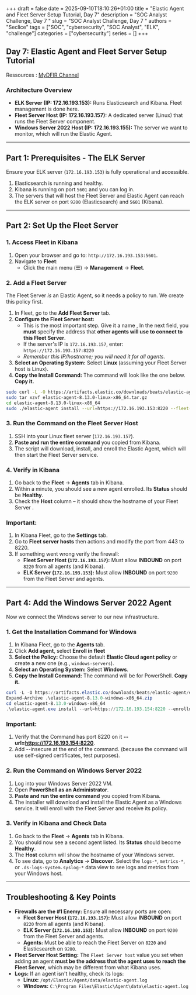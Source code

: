 +++ 
draft = false
date = 2025-09-10T18:10:26+01:00
title = "Elastic Agent and Fleet Server Setup Tutorial, Day 7"
description = "SOC Analyst Challenge, Day 7 "
slug = "SOC Analyst Challenge, Day 7 "
authors = "Seclice"
tags = ["SOC", "cybersecurity", "SOC Analyst", "ELK", "challenge"]
categories = ["cybersecurity"]
series = []
+++


## Day 7: Elastic Agent and Fleet Server Setup Tutorial
Ressources : [MyDFIR Channel](https://www.youtube.com/@MyDFIR/videos)
### **Architecture Overview**
*   **ELK Server (IP: 172.16.193.153):** Runs Elasticsearch and Kibana. Fleet management is done here.
*   **Fleet Server Host (IP: 172.16.193.157):** A dedicated server (Linux) that runs the Fleet Server component.
*   **Windows Server 2022 Host (IP: 172.16.193.155):** The server we want to monitor, which will run the Elastic Agent.

---

## **Part 1: Prerequisites - The ELK Server**
Ensure your ELK server (`172.16.193.153`) is fully operational and accessible.
1.  Elasticsearch is running and healthy.
2.  Kibana is running on port `5601` and you can log in.
3.  The servers that will host the Fleet Server and Elastic Agent can reach the ELK server on port `9200` (Elasticsearch) and `5601` (Kibana).

---

## **Part 2: Set Up the Fleet Server**

### **1. Access Fleet in Kibana**
1.  Open your browser and go to: `http://172.16.193.153:5601`.
2.  Navigate to **Fleet**:
    *   Click the main menu (☰) → **Management** → **Fleet**.

### **2. Add a Fleet Server**
The Fleet Server *is* an Elastic Agent, so it needs a policy to run. We create this policy first.

1.  In Fleet, go to the **Add Fleet Server** tab.
4.  **Configure the Fleet Server host:**
    *   This is the most important step. Give it a name , In the next field, you **must** specify the address that **other agents will use to connect to this Fleet Server**.
    *   If the server's IP is `172.16.193.157`, enter: `https://172.16.193.157:8220`
    *   *Remember this IP/hostname; you will need it for all agents.*
5.  **Select an Operating System:** Select **Linux** (assuming your Fleet Server host is Linux).
6.  **Copy the Install Command:** The command will look like the one below. **Copy it.**

```bash
sudo curl -L -O https://artifacts.elastic.co/downloads/beats/elastic-agent/elastic-agent-8.13.0-linux-x86_64.tar.gz
sudo tar xzvf elastic-agent-8.13.0-linux-x86_64.tar.gz
cd elastic-agent-8.13.0-linux-x86_64
sudo ./elastic-agent install --url=https://172.16.193.153:8220 --fleet-server-es=https://172.16.193.153:9200 --fleet-server-service-token=AAEAAWVsYXN0aWMvZmxlZXQtc2VydmVyL3Rva2VuLTE3MTU5Nzc4MTk1MTC --fleet-server-policy=fleet-server-policy --fleet-server-es-insecure --fleet-server-insecure-http
```

### **3. Run the Command on the Fleet Server Host**
1.  SSH into your  Linux fleet server (`172.16.193.157`).
2.  **Paste and run the entire command** you copied from Kibana.
3.  The script will download, install, and enroll the Elastic Agent, which will then start the Fleet Server service.

### **4. Verify in Kibana**
1.  Go back to the **Fleet** → **Agents** tab in Kibana.
2.  Within a minute, you should see a new agent enrolled. Its **Status** should be **Healthy**.
3.  Check the **Host** column – it should show the hostname of your Fleet Server .

### **Important:**
1.  In Kibana Fleet, go to the **Settings** tab.
2.  Go to  **Fleet server hosts** then actions and modify the port from 443 to 8220.
3.	If something went wrong verify the firewall:
    *   **Fleet Server Host (`172.16.193.157`):** Must allow **INBOUND** on port `8220` from all agents (and Kibana).
    *   **ELK Server (`172.16.193.153`):** Must allow **INBOUND** on port `9200` from the Fleet Server and agents.
---

## **Part 4: Add the Windows Server 2022 Agent**

Now we connect the Windows server to our new infrastructure.

### **1. Get the Installation Command for Windows**
1.  In Kibana Fleet, go to the **Agents** tab.
2.  Click **Add agent**, select **Enroll in fleet**
3.  **Select the Policy:** Choose the default **Elastic Cloud agent policy** or create a new one (e.g., `windows-servers`).
4.  **Select an Operating System:** Select **Windows**.
6.  **Copy the Install Command:** The command will be for PowerShell. **Copy it.**

```powershell
curl -L -O https://artifacts.elastic.co/downloads/beats/elastic-agent/elastic-agent-8.13.0-windows-x86_64.zip
Expand-Archive .\elastic-agent-8.13.0-windows-x86_64.zip
cd elastic-agent-8.13.0-windows-x86_64
.\elastic-agent.exe install --url=https://172.16.193.154:8220 --enrollment-token=SFMyNTY...
```

### **Important:** 
1. Verify that the Command  has port 8220 on it **--url=https://172.16.193.154:8220**.
2. Add --insecure at the end of the command. (because the command will use self-signed certificates, test purposes).


### **2. Run the Command on Windows Server 2022**
1.  Log into your Windows Server 2022 VM.
2.  Open **PowerShell as an Administrator**.
3.  **Paste and run the entire command** you copied from Kibana.
4.  The installer will download and install the Elastic Agent as a Windows service. It will enroll with the Fleet Server and receive its policy.

### **3. Verify in Kibana and Check Data**
1.  Go back to the **Fleet** → **Agents** tab in Kibana.
2.  You should now see a second agent listed. Its **Status** should become **Healthy**.
3.  The **Host** column will show the hostname of your Windows server.
4.  To see data, go to **Analytics** → **Discover**. Select the `logs-*`, `metrics-*`, or `.ds-logs-system.syslog-*` data view to see logs and metrics from your Windows host.

---

## **Troubleshooting & Key Points**

*   **Firewalls are the #1 Enemy:** Ensure all necessary ports are open:
    *   **Fleet Server Host (`172.16.193.157`):** Must allow **INBOUND** on port `8220` from all agents (and Kibana).
    *   **ELK Server (`172.16.193.153`):** Must allow **INBOUND** on port `9200` from the Fleet Server and agents.
    *   **Agents:** Must be able to reach the Fleet Server on `8220` and Elasticsearch on `9200`.
*   **Fleet Server Host Setting:** The `Fleet Server host` value you set when adding an agent **must be the address that the agent uses to reach the Fleet Server**, which may be different from what Kibana uses.
*   **Logs:** If an agent isn't healthy, check its logs:
    *   **Linux:** `/opt/Elastic/Agent/data/elastic-agent.log`
    *   **Windows:** `C:\Program Files\Elastic\Agent\data\elastic-agent.log`



